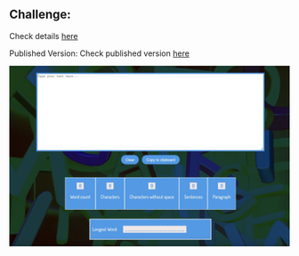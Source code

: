 ## Challenge:
Check details [here](https://scrimba.com/learn/weeklychallenge/the-weekly-web-dev-challenge-word-count-latest-challenge-code-to-win-cE62LvsB)

Published Version:
Check published version [here](https://thetechjournal.github.io/challenge-word-counter/)

![Word Counter App](./images/word-counter.jpg)